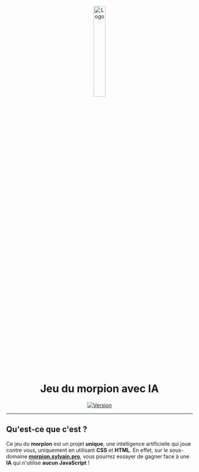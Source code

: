 <div align="center">
  <a href="https://morpion.sylvain.pro"><img src="https://morpion.sylvain.pro/assets/images/logo.png" alt="Logo" width="25%" height="auto"/></a>

  # Jeu du morpion avec IA
  [![Version](https://custom-icon-badges.demolab.com/badge/Version%20:-v1.1.0-6479ee?logo=morpion.sylvain.pro&labelColor=23272A)](https://github.com/20syldev/morpion/releases/latest)
</div>

---

## Qu'est-ce que c'est ?
Ce jeu du **morpion** est un projet **unique**, une intelligence artificielle qui joue contre vous, uniquement en utilisant **CSS** et **HTML**.
En effet, sur le sous-domaine **[morpion.sylvain.pro](https://morpion.sylvain.pro)**, vous pourrez essayer de gagner face à une **IA** qui n'utilise **aucun JavaScript** !
